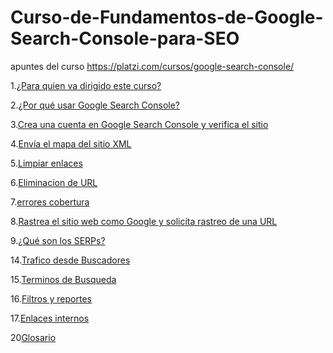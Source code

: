 # Curso-de-Fundamentos-de-Google-Search-Console-para-SEO
apuntes del curso https://platzi.com/cursos/google-search-console/

1.[¿Para quien va dirigido este curso?](https://github.com/lcarloszapatag/Curso-de-Fundamentos-de-Google-Search-Console-para-SEO/blob/main/%C2%BFPara%20Quien%20va%20dirigido%20este%20curso%3F%20.md)

2.[¿Por qué usar Google Search Console?](https://github.com/lcarloszapatag/Curso-de-Fundamentos-de-Google-Search-Console-para-SEO/blob/main/%C2%BFPor%20qu%C3%A9%20usar%20Google%20Search%20Console%3F.md)

3.[Crea una cuenta en Google Search Console y verifica el sitio](https://github.com/lcarloszapatag/Curso-de-Fundamentos-de-Google-Search-Console-para-SEO/blob/main/Crea%20una%20cuenta%20en%20Google%20Search%20Console%20y%20verifica%20el%20sitio%20web.md)

4.[Envía el mapa del sitio XML](https://github.com/lcarloszapatag/Curso-de-Fundamentos-de-Google-Search-Console-para-SEO/blob/main/Env%C3%ADa%20el%20mapa%20del%20sitio%20XML.md)

5.[Limpiar enlaces](https://github.com/lcarloszapatag/Curso-de-Fundamentos-de-Google-Search-Console-para-SEO/blob/main/Limpieza%20de%20enlaces%20SPAM.md)

6.[Eliminacion de URL](https://github.com/lcarloszapatag/Curso-de-Fundamentos-de-Google-Search-Console-para-SEO/blob/main/Eliminaci%C3%B3n%20de%20URLs.md)

7.[errores cobertura](https://github.com/lcarloszapatag/Curso-de-Fundamentos-de-Google-Search-Console-para-SEO/blob/main/errores-cobertura.md)

8.[Rastrea el sitio web como Google y solicita rastreo de una URL](https://github.com/lcarloszapatag/Curso-de-Fundamentos-de-Google-Search-Console-para-SEO/blob/main/Rastrea%20el%20sitio%20web%20como%20Google%20y%20solicita%20rastreo%20de%20una%20URL.md)

9.[¿Qué son los SERPs?](https://github.com/lcarloszapatag/Curso-de-Fundamentos-de-Google-Search-Console-para-SEO/blob/main/%C2%BFQu%C3%A9%20son%20los%20SERPs%3F.md)

14.[Trafico desde Buscadores](https://github.com/lcarloszapatag/Curso-de-Fundamentos-de-Google-Search-Console-para-SEO/blob/main/Trafico%20desde%20Buscadores.md)

15.[Terminos de Busqueda](https://github.com/lcarloszapatag/Curso-de-Fundamentos-de-Google-Search-Console-para-SEO/blob/main/%C3%A9rminos%20de%20b%C3%BAsqueda.md)

16.[Filtros y reportes](https://github.com/lcarloszapatag/Curso-de-Fundamentos-de-Google-Search-Console-para-SEO/blob/main/Filtros%20y%20reportes.md)

17.[Enlaces internos](https://github.com/lcarloszapatag/Curso-de-Fundamentos-de-Google-Search-Console-para-SEO/blob/main/enlaces-internos.md)

20[Glosario](https://github.com/lcarloszapatag/Curso-de-Fundamentos-de-Google-Search-Console-para-SEO/blob/main/Glosario.md)
